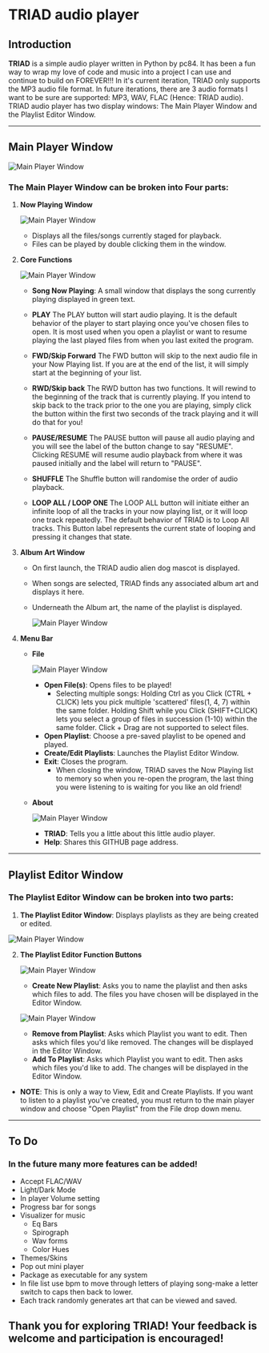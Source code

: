 # TRIAD audio player

## Introduction

**TRIAD** is a simple audio player written in Python by pc84. It has been a fun way to wrap my love of code and music into a project I can use and continue to build on FOREVER!!! In it's current iteration, TRIAD only supports the MP3 audio file format. In future iterations, there are 3 audio formats I want to be sure are supported: MP3, WAV, FLAC (Hence: TRIAD audio). TRIAD audio player has two display windows: The Main Player Window and the Playlist Editor Window.

---

## Main Player Window
![Main Player Window](./assets/Triad_Main_Window.png "Main Player Window")

### The Main Player Window can be broken into Four parts:

1. **Now Playing Window**
    
    ![Main Player Window](./assets/NP_Window.png "Main Player Window")

    * Displays all the files/songs currently staged for playback.
    * Files can be played by double clicking them in the window.

2. **Core Functions** 

    ![Main Player Window](./assets/Triad_Button_Window.png "Main Player Window") 

    * **Song Now Playing**: A small window that displays the song currently playing displayed in green text.
    
    * **PLAY**
    The PLAY button will start audio playing. It is the default behavior of the player to start playing once you've chosen files to open. It is most used when you open a playlist or want to resume playing the last played files from when you last exited the program.

    * **FWD/Skip Forward**
    The FWD button will skip to the next audio file in your Now Playing list. If you are at the end of the list, it will simply start at the beginning of your list.

    * **RWD/Skip back**
    The RWD button has two functions. It will rewind to the beginning of the track that is currently playing. If you intend to skip back to the track prior to the one you are playing, simply click the button within the first two seconds of the track playing and it will do that for you!

    * **PAUSE/RESUME**
    The PAUSE button will pause all audio playing and you will see the label of the button change to say "RESUME". Clicking RESUME will resume audio playback from where it was paused initially and the label will return to "PAUSE". 

    * **SHUFFLE**
    The Shuffle button will randomise the order of audio playback.

    * **LOOP ALL / LOOP ONE**
    The LOOP ALL button will initiate either an infinite loop of all the tracks in your now playing list, or it will loop one track repeatedly. The default behavior of TRIAD is to Loop All tracks. This Button label represents the current state of looping and pressing it changes that state.

3. **Album Art Window**

    * On first launch, the TRIAD audio alien dog mascot is displayed. 
    * When songs are selected, TRIAD finds any associated album art and displays it here.
    * Underneath the Album art, the name of the playlist is displayed.

       ![Main Player Window](./assets/Triad_Album_PL.png "Main Player Window")

4. **Menu Bar**
    * **File**
        
        ![Main Player Window](./assets/Triad_DropDown_Main.png "Main Player Window")
    
        - **Open File(s)**: Opens files to be played!
            * Selecting multiple songs: Holding Ctrl as you Click (CTRL + CLICK) lets you pick multiple 'scattered' files(1, 4, 7) within the same folder. Holding Shift while you Click (SHIFT+CLICK) lets you select a group of files in succession (1-10) within the same folder. Click + Drag are not supported to select files.
        - **Open Playlist**: Choose a pre-saved playlist to be opened and played.
        - **Create/Edit Playlists**: Launches the Playlist Editor Window.
        - **Exit**: Closes the program.
            * When closing the window, TRIAD saves the Now Playing list to memory so when you re-open the program, the last thing you were listening to is waiting for you like an old friend!
    * **About**

       ![Main Player Window](./assets/Triad_About.png "Main Player Window")
    
        - **TRIAD**: Tells you a little about this little audio player.
        - **Help**: Shares this GITHUB page address.

---

## Playlist Editor Window
### The Playlist Editor Window can be broken into two parts:

1. **The Playlist Editor Window**: Displays playlists as they are being created or edited.

![Main Player Window](./assets/PL_Window.png "Main Player Window")

2. **The Playlist Editor Function Buttons**

    ![Main Player Window](./assets/PL_Bar.png "Main Player Window")

    * **Create New Playlist**: Asks you to name the playlist and then asks which files to add. The files you have chosen will be displayed in the Editor Window.

    ![Main Player Window](./assets/Name_PL.png "Main Player Window")

    * **Remove from Playlist**: Asks which Playlist you want to edit. Then asks which files you'd like removed. The changes will be displayed in the Editor Window.
    * **Add To Playlist**: Asks which Playlist you want to edit. Then asks which files you'd like to add. The changes will be displayed in the Editor Window.
* **NOTE**: This is only a way to View, Edit and Create Playlists. If you want to listen to a playlist you've created, you must return to the main player window and choose "Open Playlist" from the File drop down menu.

---

## To Do 
### In the future many more features can be added!
* Accept FLAC/WAV
* Light/Dark Mode
* In player Volume setting
* Progress bar for songs
* Visualizer for music
    * Eq Bars
    * Spirograph
    * Wav forms
    * Color Hues
* Themes/Skins
* Pop out mini player
* Package as executable for any system
* In file list use bpm to move through letters of playing song-make a letter switch to caps then back to lower.
* Each track randomly generates art that can be viewed and saved.

## **Thank you for exploring TRIAD! Your feedback is welcome and participation is encouraged!**